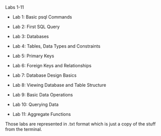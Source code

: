 Labs 1-11


- Lab 1: Basic psql Commands

- Lab 2: First SQL Query

- Lab 3: Databases

- Lab 4: Tables, Data Types and Constraints

- Lab 5: Primary Keys

- Lab 6: Foreign Keys and Relationships
  
- Lab 7: Database Design Basics

- Lab 8: Viewing Database and Table Structure

- Lab 9: Basic Data Operations

- Lab 10: Querying Data

- Lab 11: Aggregate Functions


Those labs are represented in .txt format which is just a copy of the stuff from the terminal.
